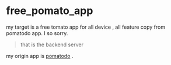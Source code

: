 # free_pomato_app
my target is a free tomato app for all device , all feature copy from pomatodo app. I so sorry.

> that is the backend server

my origin app is [pomatodo](https://pomotodo.com) .
